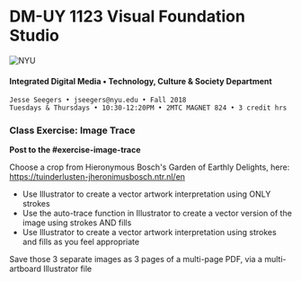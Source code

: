 # DM-UY 1123 Visual Foundation Studio

![NYU](C:/Users/Jesse%20Seegers/Desktop/NYU%20VFS/DM-1123-A-VFS-FA18-SEEGERS/nyu_soe_logo.png)

#### Integrated Digital Media • Technology, Culture & Society Department 

```
Jesse Seegers • jseegers@nyu.edu • Fall 2018 
Tuesdays & Thursdays • 10:30-12:20PM • 2MTC MAGNET 824 • 3 credit hrs
```

### Class Exercise: Image Trace

**Post to the #exercise-image-trace**

Choose a crop from Hieronymous Bosch's Garden of Earthly Delights, here: https://tuinderlusten-jheronimusbosch.ntr.nl/en

- Use Illustrator to create a vector artwork interpretation using ONLY strokes
- Use the auto-trace function in Illustrator to create a vector version of the image using strokes AND fills
- Use Illustrator to create a vector artwork interpretation using strokes and fills as you feel appropriate

Save those 3 separate images as 3 pages of a multi-page PDF, via a multi-artboard Illustrator file
